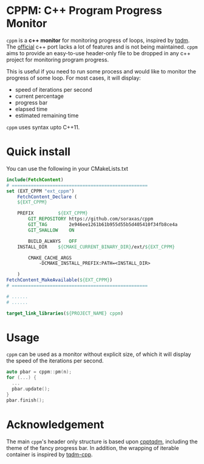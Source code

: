 # CPPM: C++ Program Progress Monitor

`cppm` is a  **c++ monitor** for monitoring progress of loops, inspired by [tqdm](https://github.com/tqdm/tqdm). The [official](https://github.com/tqdm/tqdm.cpp) c++ port lacks a lot of features and is not being maintained. `cppm` aims to provide an easy-to-use header-only file to be dropped in any c++ project for monitoring program progress.

This is useful if you need to run some process and would like to monitor the progress of some loop. For most cases, it will display:

- speed of iterations per second
- current percentage
- progress bar
- elapsed time
- estimated remaining time

`cppm` uses syntax upto C++11.

# Quick install

You can use the following in your CMakeLists.txt
```cmake
include(FetchContent)
# ==================================================
set (EXT_CPPM "ext_cppm")
	FetchContent_Declare (
    ${EXT_CPPM}

    PREFIX         ${EXT_CPPM}
		GIT_REPOSITORY https://github.com/soraxas/cppm
		GIT_TAG        2e946ee1261b61b955d55b5d405410f34fb8ce4a
		GIT_SHALLOW    ON

		BUILD_ALWAYS   OFF
    INSTALL_DIR    ${CMAKE_CURRENT_BINARY_DIR}/ext/${EXT_CPPM}

		CMAKE_CACHE_ARGS
			-DCMAKE_INSTALL_PREFIX:PATH=<INSTALL_DIR>

	)
FetchContent_MakeAvailable(${EXT_CPPM})
# ==================================================

# ......
# ......

target_link_libraries(${PROJECT_NAME} cppm)
```


# Usage

`cppm` can be used as a monitor without explicit size, of which it will display the speed of the iterations per second.

```c++
auto pbar = cppm::pm(n);
for (...) {
  ...
  pbar.update();
}
pbar.finish();
```

# Acknowledgement

The main `cppm`'s header only structure is based upon [cpptqdm](https://github.com/aminnj/cpptqdm), including the theme of the fancy progress bar. In addition, the wrapping of iterable container is inspired by [tqdm-cpp](https://gitlab.com/miguelraggi/tqdm-cpp).
